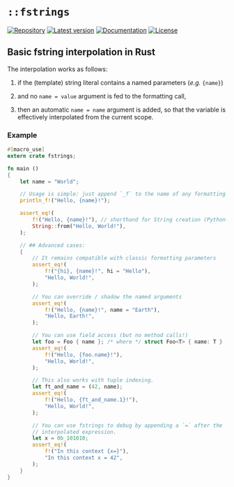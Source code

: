# `::fstrings`

[![Repository](https://img.shields.io/badge/repository-GitHub-brightgreen.svg)](https://github.com/danielhenrymantilla/fstrings-rs)
[![Latest version](https://img.shields.io/crates/v/fstrings.svg)](https://crates.io/crates/fstrings)
[![Documentation](https://docs.rs/fstrings/badge.svg)](https://docs.rs/fstrings)
[![License](https://img.shields.io/crates/l/fstrings.svg)](https://github.com/danielhenrymantilla/fstrings-rs/blob/master/LICENSE)

## Basic fstring interpolation in Rust

The interpolation works as follows:

 1. if the (template) string literal contains a named parameters
    (_e.g._ `{name}`)

 1. and no `name = value` argument is fed to the formatting call,

 1. then an automatic `name = name` argument is added, so that the variable is
    effectively interpolated from the current scope.

### Example

```rust
#[macro_use]
extern crate fstrings;

fn main ()
{
    let name = "World";

    // Usage is simple: just append `_f` to the name of any formatting macro
    println_f!("Hello, {name}!");

    assert_eq!(
        f!("Hello, {name}!"), // shorthand for String creation (Python-like)
        String::from("Hello, World!"),
    );

    // ## Advanced cases:
    {
        // It remains compatible with classic formatting parameters
        assert_eq!(
            f!("{hi}, {name}!", hi = "Hello"),
            "Hello, World!",
        );

        // You can override / shadow the named arguments
        assert_eq!(
            f!("Hello, {name}!", name = "Earth"),
            "Hello, Earth!",
        );

        // You can use field access (but no method calls!)
        let foo = Foo { name }; /* where */ struct Foo<T> { name: T }
        assert_eq!(
            f!("Hello, {foo.name}!"),
            "Hello, World!",
        );

        // This also works with tuple indexing.
        let ft_and_name = (42, name);
        assert_eq!(
            f!("Hello, {ft_and_name.1}!"),
            "Hello, World!",
        );

        // You can use fstrings to debug by appending a `=` after the
        // interpolated expression.
        let x = 0b_101010;
        assert_eq!(
            f!("In this context {x=}"),
            "In this context x = 42",
        );
    }
}
```
